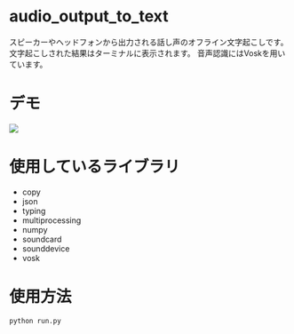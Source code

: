 # audio_output_to_text
スピーカーやヘッドフォンから出力される話し声のオフライン文字起こしです。
文字起こしされた結果はターミナルに表示されます。
音声認識にはVoskを用いています。

# デモ
[![](https://img.youtube.com/vi/8TGZBzI9u7E/0.jpg)](https://www.youtube.com/watch?v=8TGZBzI9u7E)

# 使用しているライブラリ
- copy
- json
- typing
- multiprocessing
- numpy
- soundcard
- sounddevice
- vosk

# 使用方法
```bash
python run.py
```
